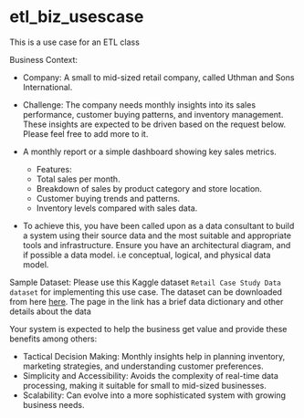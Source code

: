 # etl_biz_usescase
This is a use case for an ETL class

Business Context:
* Company: A small to mid-sized retail company, called Uthman and Sons International.
* Challenge: The company needs monthly insights into its sales performance, customer buying patterns, and inventory management. These insights are expected to be driven based on the request below. Please feel free to add more to it.
* A monthly report or a simple dashboard showing key sales metrics.
    * Features:
    * Total sales per month.
    * Breakdown of sales by product category and store location.
    * Customer buying trends and patterns.
    * Inventory levels compared with sales data.

* To achieve this, you have been called upon as a data consultant to build a system using their source data and the most suitable and appropriate tools and infrastructure. Ensure you have an architectural diagram, and if possible a data model. i.e conceptual, logical, and physical data model.

Sample Dataset:
Please use this Kaggle dataset `Retail Case Study Data dataset` for implementing this use case. The dataset can be downloaded from here [here](https://www.kaggle.com/datasets/darpan25bajaj/retail-case-study-data). The page in the link has a brief data dictionary and other details about the data

Your system is expected to help the business get value and provide these benefits among others:
* Tactical Decision Making: Monthly insights help in planning inventory, marketing strategies, and understanding customer preferences.
* Simplicity and Accessibility: Avoids the complexity of real-time data processing, making it suitable for small to mid-sized businesses.
* Scalability: Can evolve into a more sophisticated system with growing business needs.

